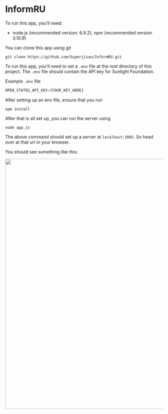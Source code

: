 # InformRU

To run this app, you'll need:

 * node.js (recommended version: 6.9.2), npm (recommended version 3.10.9)

You can clone this app using git

```
git clone https://github.com/Superjisan/InformRU.git
```

To run this app, you'll need to set a `.env` file at the root directory of this project. The `.env` file should contain the API key for Sunlight Foundation.

Example `.env` file

```javascript
OPEN_STATES_API_KEY={YOUR_KEY_HERE}
```

After setting up an env file, ensure that you run

```
npm install
```

After that is all set up, you can run the server using

```
node app.js
```

The above command should set up a server at `localhost:3002`. So head over at that url in your browser.

You should see something like this:

<img src="https://raw.githubusercontent.com/superjisan/InformRU/master/informRUDemo.gif" width="800">